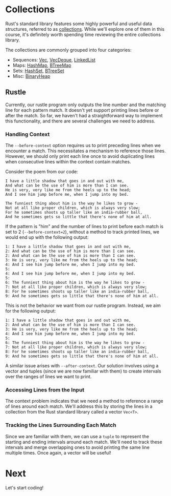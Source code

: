 # Collections

Rust's standard library features some highly powerful and useful data
structures, referred to as [collections]. While we'll explore one of them in
this course, it's definitely worth spending time reviewing the entire
collections library.

The collections are commonly grouped into four categories:

- Sequences: [Vec], [VecDeque], [LinkedList]
- Maps: [HashMap], [BTreeMap]
- Sets: [HashSet], [BTreeSet]
- Misc: [BinaryHeap]

## Rustle

Currently, our rustle program only outputs the line number and the matching line
for each pattern match. It doesn't yet support printing lines before or after
the match. So far, we haven't had a straightforward way to implement this
functionality, and there are several challenges we need to address.

### Handling Context

The `--before-context` option requires us to print preceding lines when we
encounter a match. This necessitates a mechanism to reference those lines.
However, we should only print each line once to avoid duplicating lines when
consecutive lines within the context contain matches.

Consider the poem from our code:

```text
I have a little shadow that goes in and out with me,
And what can be the use of him is more than I can see.
He is very, very like me from the heels up to the head;
And I see him jump before me, when I jump into my bed.

The funniest thing about him is the way he likes to grow -
Not at all like proper children, which is always very slow;
For he sometimes shoots up taller like an india-rubber ball,
And he sometimes gets so little that there's none of him at all.
```

If the pattern is "him" and the number of lines to print before each match is
set to 2 (`--before-context=2`), without a method to track printed lines, we
would end up with the following output:

```text
1: I have a little shadow that goes in and out with me,
2: And what can be the use of him is more than I can see.
2: And what can be the use of him is more than I can see.
3: He is very, very like me from the heels up to the head;
4: And I see him jump before me, when I jump into my bed.
5:
4: And I see him jump before me, when I jump into my bed.
5:
6: The funniest thing about him is the way he likes to grow -
7: Not at all like proper children, which is always very slow;
8: For he sometimes shoots up taller like an india-rubber ball,
9: And he sometimes gets so little that there's none of him at all.
```

This is not the behavior we want from our rustle program. Instead, we aim for
the following output:

```text
1: I have a little shadow that goes in and out with me,
2: And what can be the use of him is more than I can see.
3: He is very, very like me from the heels up to the head;
4: And I see him jump before me, when I jump into my bed.
5:
6: The funniest thing about him is the way he likes to grow -
7: Not at all like proper children, which is always very slow;
8: For he sometimes shoots up taller like an india-rubber ball,
9: And he sometimes gets so little that there's none of him at all.
```

A similar issue arises with `--after-context`. Our solution involves using a
vector and tuples (since we are now familiar with them) to create intervals over
the ranges of lines we want to print.

### Accessing Lines from the Input

The context problem indicates that we need a method to reference a range of
lines around each match. We'll address this by storing the lines in a collection
from the Rust standard library called a vector `Vec<T>`.

### Tracking the Lines Surrounding Each Match

Since we are familiar with them, we can use a `tuple` to represent the starting
and ending intervals around each match. We'll need to track these intervals and
merge overlapping ones to avoid printing the same line multiple times. Once
again, a vector will be useful!

# Next

Let's start coding!

[collections]: https://doc.rust-lang.org/std/collections/index.html
[Vec]: https://doc.rust-lang.org/std/vec/struct.Vec.html
[VecDeque]: https://doc.rust-lang.org/std/collections/struct.VecDeque.html
[LinkedList]: https://doc.rust-lang.org/std/collections/struct.LinkedList.html
[HashMap]:
  https://doc.rust-lang.org/std/collections/hash_map/struct.HashMap.html
[BTreeMap]: https://doc.rust-lang.org/std/collections/struct.BTreeMap.html
[HashSet]:
  https://doc.rust-lang.org/std/collections/hash_set/struct.HashSet.html
[BTreeSet]: https://doc.rust-lang.org/std/collections/struct.BTreeSet.html
[BinaryHeap]: https://doc.rust-lang.org/std/collections/struct.BinaryHeap.html
